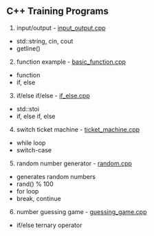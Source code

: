 ## C++ Training Programs

1. input/output - [input_output.cpp](https://github.com/psrozek/cpp-training/blob/main/input_output.cpp)
  * std::string, cin, cout
  * getline()

2. function example - [basic_function.cpp](https://github.com/psrozek/cpp-training/blob/main/basic_function.cpp)
  * function
  * if, else

3. if/else if/else - [if_else.cpp](https://github.com/psrozek/cpp-training/blob/main/if_else.cpp)
  * std::stoi
  * if, else if, else

4. switch ticket machine - [ticket_machine.cpp](https://github.com/psrozek/cpp-training/blob/main/ticket_machine.cpp)
  * while loop
  * switch-case

5. random number generator - [random.cpp](https://github.com/psrozek/cpp-training/blob/main/random.cpp)
  * generates random numbers
  * rand() % 100
  * for loop
  * break, continue


6. number guessing game - [guessing_game.cpp](https://github.com/psrozek/cpp-training/blob/main/guessing_game.cpp)
  * if/else ternary operator
